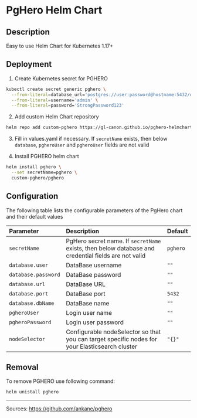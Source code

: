 # PgHero Helm Chart
## Description
Easy to use Helm Chart for Kubernetes 1.17+

## Deployment

1. Create Kubernetes secret for PGHERO

```bash
kubectl create secret generic pghero \
  --from-literal=database_url='postgres://user:password@hostname:5432/dbname' \
  --from-literal=username='admin' \
  --from-literal=password='StrongPassword123'
```

2. Add custom Helm Chart repository

```bash
helm repo add custom-pghero https://gl-canon.github.io/pghero-helmchart && helm repo update 
```

3. Fill in values.yaml if necessary. If `secretName` exists, then below `database`, `pgheroUser` and `pgheroUser` fields are not valid

4. Install PGHERO helm chart

```bash
helm install pghero \
  --set secretName=pghero \
  custom-pghero/pghero 
```
## Configuration

The following table lists the configurable parameters of the PgHero chart and their default values

| Parameter | Description | Default |
|:---|:---|:---|
| `secretName` | PgHero secret name. If `secretName` exists, then below database and credential fields are not valid | `pghero` |
| `database.user` | DataBase username | `""` |
| `database.password` | DataBase password | `""` |
| `database.url` | DataBase URL | `""` |
| `database.port` | DataBase port | `5432` |
| `database.dbName` | DataBase name | `""` |
| `pgheroUser` | Login user name | `""` |
| `pgheroPassword` | Login user password | `""` |
| `nodeSelector` | Configurable nodeSelector so that you can target specific nodes for your Elasticsearch cluster | `"{}"` |

## Removal

To remove PGHERO use following command: 

```bash
helm unistall pghero
```

---
Sources: https://github.com/ankane/pghero
